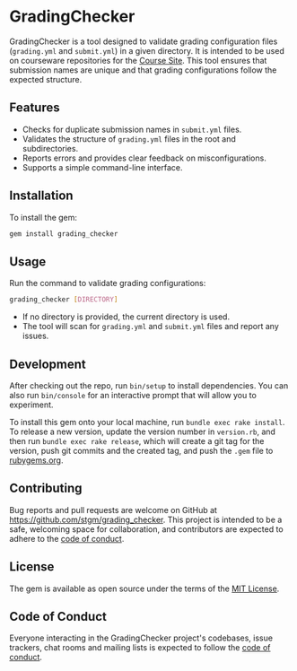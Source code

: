 # GradingChecker

GradingChecker is a tool designed to validate grading configuration files (`grading.yml` and `submit.yml`) in a given directory.
It is intended to be used on courseware repositories for the [Course Site](https://github.com/stgm/course-site).
This tool ensures that submission names are unique and that grading configurations follow the expected structure.

## Features

- Checks for duplicate submission names in `submit.yml` files.
- Validates the structure of `grading.yml` files in the root and subdirectories.
- Reports errors and provides clear feedback on misconfigurations.
- Supports a simple command-line interface.

## Installation

To install the gem:

```sh
gem install grading_checker
```

## Usage

Run the command to validate grading configurations:

```sh
grading_checker [DIRECTORY]
```

- If no directory is provided, the current directory is used.
- The tool will scan for `grading.yml` and `submit.yml` files and report any issues.

## Development

After checking out the repo, run `bin/setup` to install dependencies. You can also run `bin/console` for an interactive prompt that will allow you to experiment.

To install this gem onto your local machine, run `bundle exec rake install`. To release a new version, update the version number in `version.rb`, and then run `bundle exec rake release`, which will create a git tag for the version, push git commits and the created tag, and push the `.gem` file to [rubygems.org](https://rubygems.org).

## Contributing

Bug reports and pull requests are welcome on GitHub at https://github.com/stgm/grading_checker. This project is intended to be a safe, welcoming space for collaboration, and contributors are expected to adhere to the [code of conduct](https://github.com/stgm/grading_checker/blob/main/CODE_OF_CONDUCT.md).

## License

The gem is available as open source under the terms of the [MIT License](https://opensource.org/licenses/MIT).

## Code of Conduct

Everyone interacting in the GradingChecker project's codebases, issue trackers, chat rooms and mailing lists is expected to follow the [code of conduct](https://github.com/stgm/grading_checker/blob/main/CODE_OF_CONDUCT.md).
